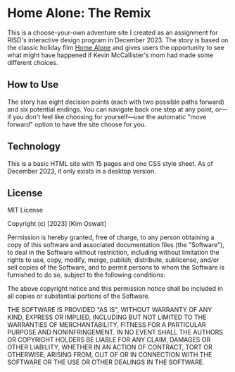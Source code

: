 # Home Alone: The Remix

This is a choose-your-own adventure site I created as an assignment for RISD's interactive design program in December 2023. The story is based on the classic holiday film [Home Alone](https://www.imdb.com/title/tt0099785/?ref_=fn_al_tt_1) and gives users the opportunity to see what might have happened if Kevin McCallister's mom had made some different choices.

## How to Use

The story has eight decision points (each with two possible paths forward) and six potential endings. You can navigate back one step at any point, or—if you don't feel like choosing for yourself—use the automatic "move forward" option to have the site choose for you.

## Technology

This is a basic HTML site with 15 pages and one CSS style sheet. As of December 2023, it only exists in a desktop version.

## License

MIT License

Copyright (c) [2023] [Kim Oswalt]

Permission is hereby granted, free of charge, to any person obtaining a copy
of this software and associated documentation files (the "Software"), to deal
in the Software without restriction, including without limitation the rights
to use, copy, modify, merge, publish, distribute, sublicense, and/or sell
copies of the Software, and to permit persons to whom the Software is
furnished to do so, subject to the following conditions:

The above copyright notice and this permission notice shall be included in all
copies or substantial portions of the Software.

THE SOFTWARE IS PROVIDED "AS IS", WITHOUT WARRANTY OF ANY KIND, EXPRESS OR
IMPLIED, INCLUDING BUT NOT LIMITED TO THE WARRANTIES OF MERCHANTABILITY,
FITNESS FOR A PARTICULAR PURPOSE AND NONINFRINGEMENT. IN NO EVENT SHALL THE
AUTHORS OR COPYRIGHT HOLDERS BE LIABLE FOR ANY CLAIM, DAMAGES OR OTHER
LIABILITY, WHETHER IN AN ACTION OF CONTRACT, TORT OR OTHERWISE, ARISING FROM,
OUT OF OR IN CONNECTION WITH THE SOFTWARE OR THE USE OR OTHER DEALINGS IN THE
SOFTWARE.
